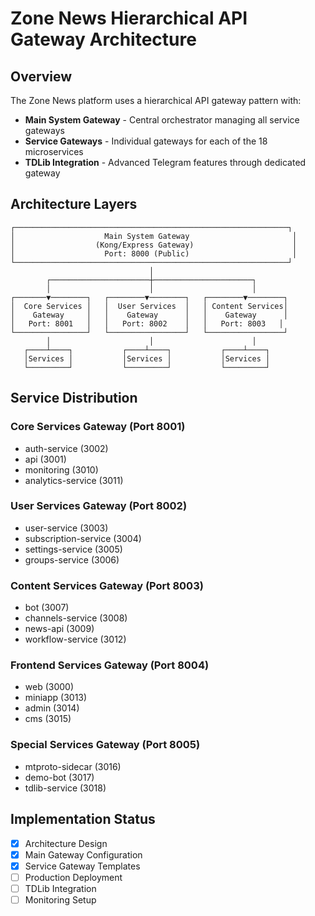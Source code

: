 # Zone News Hierarchical API Gateway Architecture

## Overview
The Zone News platform uses a hierarchical API gateway pattern with:
- **Main System Gateway** - Central orchestrator managing all service gateways
- **Service Gateways** - Individual gateways for each of the 18 microservices
- **TDLib Integration** - Advanced Telegram features through dedicated gateway

## Architecture Layers

```
┌─────────────────────────────────────────────────────────────┐
│                    Main System Gateway                       │
│                  (Kong/Express Gateway)                      │
│                    Port: 8000 (Public)                       │
└─────────────────────────────────────────────────────────────┘
                               │
        ┌──────────────────────┼──────────────────────┐
        │                      │                      │
┌───────▼────────┐   ┌────────▼────────┐   ┌────────▼────────┐
│  Core Services │   │  User Services  │   │ Content Services│
│    Gateway     │   │    Gateway      │   │    Gateway      │
│   Port: 8001   │   │   Port: 8002    │   │   Port: 8003   │
└────────────────┘   └─────────────────┘   └─────────────────┘
        │                      │                      │
   ┌────┴────┐           ┌────┴────┐           ┌────┴────┐
   │Services │           │Services │           │Services │
   └─────────┘           └─────────┘           └─────────┘
```

## Service Distribution

### Core Services Gateway (Port 8001)
- auth-service (3002)
- api (3001)
- monitoring (3010)
- analytics-service (3011)

### User Services Gateway (Port 8002)
- user-service (3003)
- subscription-service (3004)
- settings-service (3005)
- groups-service (3006)

### Content Services Gateway (Port 8003)
- bot (3007)
- channels-service (3008)
- news-api (3009)
- workflow-service (3012)

### Frontend Services Gateway (Port 8004)
- web (3000)
- miniapp (3013)
- admin (3014)
- cms (3015)

### Special Services Gateway (Port 8005)
- mtproto-sidecar (3016)
- demo-bot (3017)
- tdlib-service (3018)

## Implementation Status
- [x] Architecture Design
- [x] Main Gateway Configuration
- [x] Service Gateway Templates
- [ ] Production Deployment
- [ ] TDLib Integration
- [ ] Monitoring Setup
